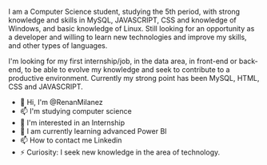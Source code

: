 I am a Computer Science student, studying the 5th period, with strong knowledge and skills in MySQL, JAVASCRIPT, CSS and knowledge of Windows, and basic knowledge of Linux. Still looking for an opportunity as a developer and willing to learn new technologies and improve my skills, and other types of languages.

I'm looking for my first internship/job, in the data area, in front-end or back-end, to be able to evolve my knowledge and seek to contribute to a productive environment. Currently my strong point has been MySQL, HTML, CSS and JAVASCRIPT.


- 👋 Hi, I'm @RenanMilanez
- 📫 I'm studying computer science
- 👀 I'm interested in an Internship
- 🌱 I am currently learning advanced Power BI
- 📫 How to contact me Linkedin
- ⚡ Curiosity: I seek new knowledge in the area of ​​technology.


<!---
RenanMilanez/RenanMilanez is a ✨ special ✨ repository because its `README.md` (this file) appears on your GitHub profile.
You can click the Preview link to take a look at your changes.
--->
